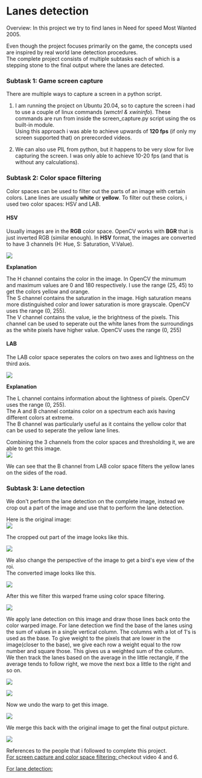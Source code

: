 # Lanes detection
Overview:
In this project we try to find lanes in Need for speed Most Wanted 2005.  

Even though the project focuses primarily on the game, the concepts used are inspired by real world lane detection procedures.  
The complete project consists of multiple subtasks each of which is a stepping stone to the final output where the lanes are detected.  
### Subtask 1: Game screen capture  
There are multiple ways to capture a screen in a python script.  
1. I am running the project on Ubuntu 20.04, so to capture the screen i had to use a couple of linux commands (*wmctrl & xwininfo*). These commands are run from inside the screen_capture.py script using the os built-in module.  
Using this approach i was able to achieve upwards of **120 fps** (if only my screen supported that) on prerecorded videos.  

2. We can also use PIL from python, but it happens to be very slow for live capturing the screen. I was only able to achieve 10-20 fps (and that is without any calculations).  

### Subtask 2: Color space filtering  
Color spaces can be used to filter out the parts of an image with certain colors. Lane lines are usually **white** or **yellow**. To filter out these colors, i used two color spaces: HSV and LAB.  
#### HSV  
Usually images are in the **RGB** color space. OpenCV works with **BGR** that is just inverted RGB (similar enough). In **HSV** format, the images are converted to have 3 channels (H: Hue, S: Saturation, V:Value).  

![](https://github.com/AmarCodes-22/need_for_learning/blob/main/readme_stuff/HSV_color_space_smol.png)  

__Explanation__  

The H channel contains the color in the image. In OpenCV the minumum and maximum values are 0 and 180 respectively. I use the range (25, 45) to get the colors yellow and orange.  
The S channel contains the saturation in the image. High saturation means more distinguished color and lower saturation is more grayscale. OpenCV uses the range (0, 255).  
The V channel contains the value, ie the brightness of the pixels. This channel can be used to seperate out the white lanes from the surroundings as the white pixels have higher value. OpenCV uses the range (0, 255)

#### LAB  
The LAB color space seperates the colors on two axes and lightness on the third axis.

![](https://github.com/AmarCodes-22/need_for_learning/blob/main/readme_stuff/LAB_color_space_smol.png)  

__Explanation__

The L channel contains information about the lightness of pixels. OpenCV uses the range (0, 255).  
The A and B channel contains color on a spectrum each axis having different colors at extreme.    
The B channel was particularly useful as it contains the yellow color that can be used to seperate the yellow lane lines.  

Combining the 3 channels from the color spaces and thresholding it, we are able to get this image.  
![](https://github.com/AmarCodes-22/need_for_learning/blob/main/readme_stuff/original_and_filtered.png)

We can see that the B channel from LAB color space filters the yellow lanes on the sides of the road.  

### Subtask 3: Lane detection  
We don't perform the lane detection on the complete image, instead we crop out a part of the image and use that to perform the lane detection.  

Here is the original image:  
![](https://github.com/AmarCodes-22/need_for_learning/blob/main/readme_stuff/original_frame.png)


The cropped out part of the image looks like this.  

![](https://github.com/AmarCodes-22/need_for_learning/blob/main/readme_stuff/roi_smol.png)

We also change the perspective of the image to get a bird's eye view of the roi.  
The converted image looks like this.  

![](https://github.com/AmarCodes-22/need_for_learning/blob/main/readme_stuff/warped_smol.png)  

After this we filter this warped frame using color space filtering.

![](https://github.com/AmarCodes-22/need_for_learning/blob/main/readme_stuff/warped_filtered_smol.png)  

We apply lane detection on this image and draw those lines back onto the color warped image.
For lane detection we find the base of the lanes using the sum of values in a single vertical column. The columns with a lot of 1's is used as the base. To give weight to the pixels that are lower in the image(closer to the base), we give each row a weight equal to the row number and square those. This gives us a weighted sum of the column.  
We then track the lanes based on the average in the little rectangle, if the average tends to follow right, we move the next box a little to the right and so on.  

![](https://github.com/AmarCodes-22/need_for_learning/blob/main/readme_stuff/rectangles_smol.png)

![](https://github.com/AmarCodes-22/need_for_learning/blob/main/readme_stuff/warped_and_lanes_drawn_smol.png)  

Now we undo the warp to get this image.

![](https://github.com/AmarCodes-22/need_for_learning/blob/main/readme_stuff/unwarped_and_lanes_drawn_smol.png)  

We merge this back with the original image to get the final output picture.

![](https://github.com/AmarCodes-22/need_for_learning/blob/main/readme_stuff/original_and_lanes.png)

References to the people that i followed to complete this project.  
[For screen capture and color space filtering: ](https://www.youtube.com/playlist?list=PL1m2M8LQlzfKtkKq2lK5xko4X-8EZzFPI) checkout video 4 and 6.  

[For lane detection: ](https://www.youtube.com/watch?v=VyLihutdsPk&t=1441s)